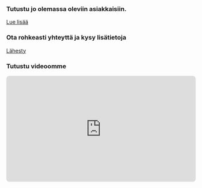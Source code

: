 <!-- Referenssit Box (With Background Image) -->
<div class="box-image">
  <h3>Tutustu jo olemassa oleviin asiakkaisiin.</h3>
  <a href="/Meista" class="cta-btn">Lue lisää</a>
</div>

<!-- Ota yhteyttä Box (With Background Image) -->
<div class="box-image">
  <h3>Ota rohkeasti yhteyttä ja kysy lisätietoja</h3>
  <a href="/Meista" class="cta-btn">Lähesty</a>
</div>

<!-- Embedded YouTube Video Box -->
<div class="box-image">
  <h3>Tutustu videoomme</h3>
  <div style="position:relative; padding-bottom:56.25%; height:0; overflow:hidden; border-radius: 8px;">
    <iframe
      src="https://www.youtube.com/embed/dQw4w9WgXcQ"
      style="position:absolute; top:0; left:0; width:100%; height:100%; border:0;"
      allowfullscreen
      loading="lazy"
      title="Self-Help-You Video">
    </iframe>
  </div>
</div>
